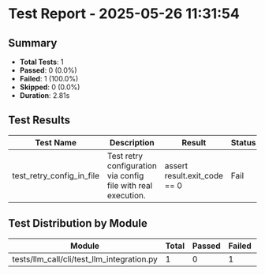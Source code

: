 # Test Report - 2025-05-26 11:31:54

## Summary
- **Total Tests**: 1
- **Passed**: 0 (0.0%)
- **Failed**: 1 (100.0%)
- **Skipped**: 0 (0.0%)
- **Duration**: 2.81s

## Test Results

| Test Name | Description | Result | Status | Duration | Timestamp | Error Message |
|-----------|-------------|--------|--------|----------|-----------|---------------|
| test_retry_config_in_file | Test retry configuration via config file with real execution. | assert result.exit_code == 0 | Fail | 1.118s | 2025-05-26 11:31:57 | self = <test_llm_integration.TestRetryIntegration object at 0x7f603c7e8550> tmp_path = PosixPath('/t... |

## Test Distribution by Module

| Module | Total | Passed | Failed | Skipped |
|--------|-------|--------|--------|---------|
| tests/llm_call/cli/test_llm_integration.py | 1 | 0 | 1 | 0 |